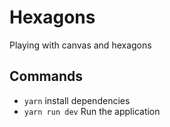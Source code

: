 # Hexagons

Playing with canvas and hexagons

## Commands

- `yarn` install dependencies
- `yarn run dev` Run the application
